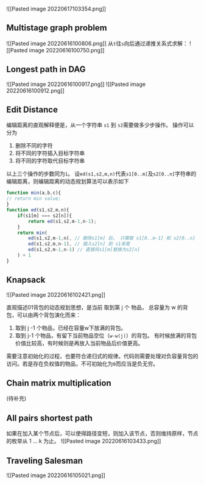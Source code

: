 ![[Pasted image 20220617103354.png]]

## Multistage graph problem
![[Pasted image 20220616100806.png]]
从`t`往`s`向后通过递推关系式求解：
![[Pasted image 20220616100750.png]]
## Longest path in DAG
![[Pasted image 20220616100917.png]]
![[Pasted image 20220616100912.png]]
## Edit Distance 
编辑距离的直观解释便是，从一个字符串 `s1` 到 `s2`需要做多少步操作。
操作可以分为
1. 删除不同的字符
2. 将不同的字符插入目标字符串
3. 将不同的字符取代目标字符串

以上三个操作的步数同为`1`。
设`ed(s1,s2,m,n)`代表`s1[0..m]`及`s2[0..n]`字符串的编辑距离，则编辑距离的动态规划算法可以表示如下
```javascript
function min(a,b,c){
// return min value;
}
function ed(s1,s2,m,n){
	if(s1[m] === s2[n]){
		return ed(s1,s2,m-1,n-1);
	}
	return min(
		ed(s1,s2,m-1,n), // 删除s1[m] 后， 只需取 s1[0..m-1] 和 s2[0..n] 的编辑距离 + 1
		ed(s1,s2,m,n-1), // 插入s2[n] 到 s1末尾
		ed(s1,s2,m-1,n-1) // 直接将s1[m]替换为s2[n]
	) + 1
}
```
## Knapsack
![[Pasted image 20220616102421.png]]

直观描述01背包的动态规划思想，是当前 取到第 j 个 物品， 总容量为 w 的背包，可以由两个背包演化而来：
1. 取到 j -1 个物品，已经在容量w下放满的背包。
2. 取到 j-1 个物品，有留下当前物品空位（`w-w(j)`）的背包。
有时候放满的背包价值比较高，有时候则是再放入当前物品后价值更高。

需要注意初始化的过程，也要符合递归式的规律。代码则需要处理对负容量背包的访问。若是存在负权值的物品，不可初始化为`0`而应当是负无穷。
## Chain matrix multiplication
(待补充)
## All pairs shortest path
如果在加入某个节点后，可以使得路径变短，则加入该节点，否则维持原样，节点的枚举从 1 ... k 为止。 
![[Pasted image 20220616103433.png]]
## Traveling Salesman
![[Pasted image 20220616105021.png]]

